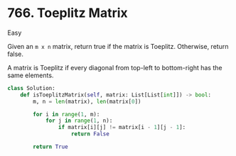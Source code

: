 # 766. Toeplitz Matrix

Easy

Given an `m x n` matrix, return true if the matrix is Toeplitz. Otherwise, return false.

A matrix is Toeplitz if every diagonal from top-left to bottom-right has the same elements.

```python
class Solution:
    def isToeplitzMatrix(self, matrix: List[List[int]]) -> bool:
        m, n = len(matrix), len(matrix[0])

        for i in range(1, m):
            for j in range(1, n):
                if matrix[i][j] != matrix[i - 1][j - 1]:
                    return False

        return True
```
